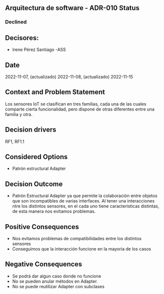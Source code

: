 

## Arquitectura de software - ADR-010 Status

 ### Declined

## Decisores:

* Irene Pérez Santiago -ASS

## Date

2022-11-07, (actualizado) 2022-11-08,  (actualizado) 2022-11-15

## Context and Problem Statement

Los sensores IoT se clasifican en tres familias, cada una de las cuales comparte cierta funcionalidad, pero dispone de otras diferentes entre una familia y otra.

## Decision drivers

RF1, RF1.1 

## Considered Options

* Patrón estructural Adapter

## Decision Outcome

* Patrón Estructural Adapter ya que permite la colaboración entre objetos que son incompatibles de varias interfaces. Al tener una interacciones ntre los distintos sensores, en el cada uno tiene características distintas, de esta manera nos evitamos problemas.

## Positive Consequences
* Nos evitamos problemas de compatibilidades entre los distintos sensores
* Conseguimos que la interacción funcione en la mayoria de los casos
  

## Negative Consequences
* Se  podrá dar algun caso donde no funcione
* No se pueden anular métodos en Adapter.
* No se puede reutilizar Adapter con subclases



